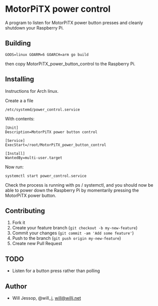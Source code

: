 # MotorPiTX power control

A program to listen for MotorPiTX power button presses and cleanly shutdown your Raspberry Pi.

## Building

	GOOS=linux GOARM=6 GOARCH=arm go build

then copy MotorPiTX_power_button_control to the Raspberry Pi.

## Installing

Instructions for Arch linux.

Create a a file

    /etc/systemd/power_control.service

With contents:

````
[Unit]
Description=MotorPiTX power button control

[Service]
ExecStart=/root/MotorPiTX_power_button_control

[Install]
WantedBy=multi-user.target
````

Now run:

    systemctl start power_control.service

Check the process is running with ps / systemctl, and you should now be able to power down the Raspberry Pi by momentarily pressing the MotorPiTX power button.

## Contributing

1. Fork it
2. Create your feature branch (`git checkout -b my-new-feature`)
3. Commit your changes (`git commit -am 'Add some feature'`)
4. Push to the branch (`git push origin my-new-feature`)
5. Create new Pull Request

## TODO

* Listen for a button press rather than polling

## Author

* Will Jessop, @will_j, will@willj.net